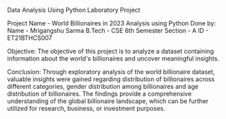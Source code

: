 Data Analysis Using Python Laboratory Project

Project Name - World Billionaires in 2023 Analysis using Python
Done by:
Name - Mrigangshu Sarma
B.Tech - CSE
6th Semester
Section - A
ID - ET21BTHCS007

Objective: The objective of this project is to analyze a dataset containing information about the world's billionaires and uncover meaningful insights.

Conclusion: Through exploratory analysis of the world billionaire dataset, valuable insights were gained regarding distribution of billionaires across different categories, gender distribution among billionaires and age distribution of billionaires. The findings provide a comprehensive understanding of the global billionaire landscape, which can be further utilized for research, business, or investment purposes.
